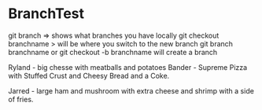 # BranchTest

git branch => shows what branches you have locally
git checkout branchname > will be where you switch to the new branch
git branch branchname or git checkout -b branchname will create a branch

Ryland - big chesse with meatballs and potatoes
Bander - Supreme Pizza with Stuffed Crust and Cheesy Bread and a Coke.


Jarred - large ham and mushroom with extra cheese and shrimp with a side of fries.

